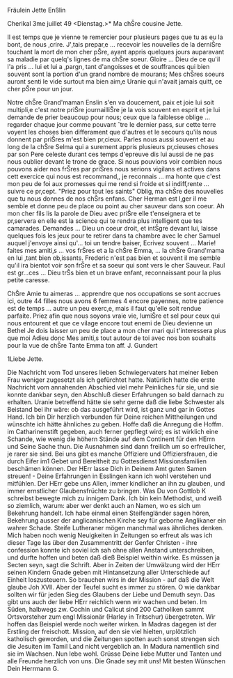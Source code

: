 Fräulein Jette Enßlin

 Cherikal 3me juillet 49
 <Dienstag.>*
Ma chŠre cousine Jette.

Il est temps que je vienne te remercier pour plusieurs pages que tu as eu la bont‚ de nous ‚crire. J'‚tais prepar‚e … recevoir les nouvelles de la derniŠre touchant la mort de mon cher pŠre, ayant appris quelques jours auparavant sa maladie par quelq's lignes de ma chŠre soeur. Gloire … Dieu de ce qu'il l'a pris … lui et lui a ‚pargn‚ tant d'angoisses et de souffrances qui bien souvent sont la portion d'un grand nombre de mourans; Mes chŠres soeurs auront senti le vide surtout ma bien aim‚e Uranie qui n'avait jamais quitt‚ ce cher pŠre pour un jour.

Notre chŠre Grand'maman Enslin s'en va doucement, paix et joie lui soit multipli‚e c'est notre priŠre journailliŠre je la vois souvent en esprit et je lui demande de prier beaucoup pour nous; ceux que la faiblesse oblige … regarder chaque jour comme pouvant ˆtre le dernier pass‚ sur cette terre voyent les choses bien differament que d'autres et le secours qu'ils nous donnent par priŠres m'est bien pr‚cieux. Parles nous aussi souvent et au long de la chŠre Selma qui a surement appris plusieurs pr‚cieuses choses par son Pere celeste durant ces temps d'epreuve dis lui aussi de ne pas nous oublier devant le trone de grace. Si nous pouvions voir combien nous pouvons aider nos frŠres par priŠres nous serions vigilans et actives dans cett exercice qui nous est recommand‚, je reconnais … ma honte que c'est mon peu de foi aux promesses qui me rend si froide et si indiff‚rente … suivre ce pr‚cept. "Priez pour tout les saints" Oblig‚ ma chŠre des nouvelles que tu nous donnes de nos chŠrs enfans. Cher Herman est l‚ger il me semble et donne peu de place ou point au cher sauveur dans son coeur. Ah mon cher fils lis la parole de Dieu avec priŠre elle t'enseignera et te pr‚servera en elle est la science qui te rendra plus intelligent que tes camarades. Demandes … Dieu un coeur droit, et intŠgre devant lui, laisse quelques fois les jeux pour te retirer dans ta chambre avec le cher Samuel auquel j'envoye ainsi qu'… toi un tendre baiser, Ecrivez souvent … Marie! faites mes amiti‚s … vos frŠres et a la chŠre Emma, … la chŠre Grand'mama en lui ‚tant bien ob‚issants. Frederic n'est pas bien et souvent il me semble qu'il ira bientot voir son frŠre et sa soeur qui sont vers le cher Sauveur. Paul est gr…ces … Dieu trŠs bien et un brave enfant, reconnaissant pour la plus petite caresse.

ChŠre Amie tu aimeras … apprendre que nos occupations se sont accrues ici, outre 44 filles nous avons 6 femmes 4 encore payennes, notre patience est de temps … autre un peu exerc‚e, mais il faut qu'elle soit rendue parfaite. Priez afin que nous soyons vraie vie, lumiŠre et sel pour ceux qui nous entourent et que ce vilage encore tout enemi de Dieu devienne un Bethel 
Je dois laisser un peu de place a mon cher mari qui t'interessera plus que moi Adieu donc Mes amiti‚s tout autour de toi avec nos bon souhaits pour la vue de chŠre Tante Emma ton aff.
 J. Gundert


1Liebe Jette.

Die Nachricht vom Tod unseres lieben Schwiegervaters hat meiner lieben Frau weniger zugesetzt als ich gefürchtet hatte. Natürlich hatte die erste Nachricht vom annahenden Abschied viel mehr Peinliches für sie, und sie konnte dankbar seyn, den Abschluß dieser Erfahrungen so bald darnach zu erhalten. Uranie betreffend hätte sie sehr gerne daß die liebe Schwester als Beistand bei ihr wäre: ob das ausgeführt wird, ist ganz und gar in Gottes Hand. Ich bin Dir herzlich verbunden für Deine reichen Mittheilungen und wünschte ich hätte ähnliches zu geben. Hoffe daß die Anregung die Hoffm. im Catharinenstift gegeben, auch ferner gepflegt wird; es ist wirklich eine Schande, wie wenig die höhern Stände auf dem Continent für den HErrn und Seine Sache thun. Die Ausnahmen sind dann freilich um so erfreulicher, je rarer sie sind. Bei uns gibt es manche Offiziere und Offiziersfrauen, die durch Eifer im1 Gebet und Bereitheit zu Gottesdienst Missionsfamilien beschämen können. Der HErr lasse Dich in Deinem Amt guten Samen streuen! - Deine Erfahrungen in Esslingen kann ich wohl verstehen und mitfühlen. Der HErr gebe uns Allen, immer kindlicher an ihn zu glauben, und immer ernstlicher Glaubensfrüchte zu bringen. Was Du von Gottlob K schreibst bewegte mich zu innigem Dank. Ich bin kein Methodist, und weiß so ziemlich, warum: aber wer denkt auch an Namen, wo es sich um Bekehrung handelt. Ich habe einmal einen Steifengländer sagen hören, Bekehrung ausser der anglicanischen Kirche sey für geborne Anglikaner ein wahrer Schade. Steife Lutheraner mögen manchmal was ähnliches denken. Mich haben noch wenig Neuigkeiten in Zeitungen so erfreut als was ich dieser Tage las über den Zusammentritt der Genfer Christen - ihre confession konnte ich soviel ich sah ohne allen Anstand unterschreiben, und durfte hoffen und beten daß dieß Beispiel weithin wirke. Es müssen ja Secten seyn, sagt die Schrift. Aber in Zeiten der Umwälzung wird der HErr seinen Kindern Gnade geben mit Hintansetzung aller Unterschiede auf Einheit loszusteuern. So brauchen wirs in der Mission - auf daß die Welt glaube Joh XVII. Aber der Teufel sucht es immer zu stören. O wie dankbar sollten wir für jeden Sieg des Glaubens der Liebe und Demuth seyn. Das gibt uns auch der liebe HErr reichlich wenn wir wachen und beten. Im Süden, halbwegs zw. Cochin und Calicut sind 200 Catholiken sammt Ortsvorsteher zum engl Missionär (Harley in Tritschur) übergetreten. Wir hoffen das Beispiel werde noch weiter wirken. In Madras dagegen ist der Erstling der freischott. Mission, auf den sie viel hielten, urplötzlich katholisch geworden, und die Zeitungen spotten auch sonst strengen sich die Jesuiten im Tamil Land nicht vergeblich an. In Madura namentlich sind sie im Wachsen. Nun lebe wohl. Grüsse Deine liebe Mutter und Tanten und alle Freunde herzlich von uns. Die Gnade sey mit uns!
 Mit besten Wünschen
 Dein Herrmann G.


